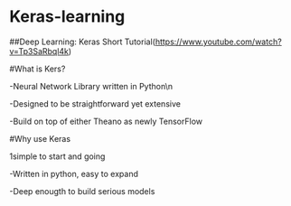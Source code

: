 # Keras-learning

##Deep Learning: Keras Short Tutorial(https://www.youtube.com/watch?v=Tp3SaRbql4k)

#What is Kers?

-Neural Network Library written in Python\n

-Designed to be straightforward yet extensive

-Build on top of either Theano as newly TensorFlow

#Why use Keras

1simple to start and going

-Written in python, easy to expand

-Deep enougth to build serious models
